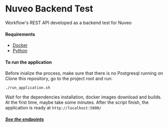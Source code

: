 # Nuveo Backend Test

Workflow's REST API developed as a backend test for Nuveo

#### Requirements
- [Docker](https://www.docker.com/get-started)
- [Python](https://www.python.org/downloads/)

#### To run the application

Before inialize the process, make sure that there is no Postgresql running on 
Clone this repository, go to the project root and run:
```
./run_application.sh
```
Wait for the dependencies installation, docker images download and builds. At the first time, maybe take some minutes.
After the script finish, the application is ready at `http://localhost:5000/`

##### [See the endpoints](https://documenter.getpostman.com/view/13814016/TVmV4ssW)
